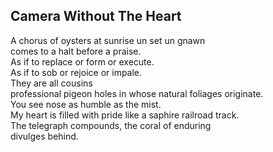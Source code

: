 Camera Without The Heart
------------------------
A chorus of oysters at sunrise un set un gnawn  
comes to a halt before a praise.  
As if to replace or form or execute.  
As if to sob or rejoice or impale.  
They are all cousins  
professional pigeon holes in whose natural foliages originate.  
You see nose as humble as the mist.  
My heart is filled with pride like a saphire railroad track.  
The telegraph compounds, the coral of enduring  
divulges behind.  
